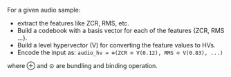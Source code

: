 For a given audio sample:
- extract the features like ZCR, RMS, etc.
- Build a codebook with a basis vector for each of the features {ZCR, RMS ...}.
- Build a level hypervector (V) for converting the feature values to HVs.
- Encode the input as:
`audio_hv = ⊕(ZCR ⊙ V(0.12), RMS ⊙ V(0.83), ...)`

where ⊕ and ⊙ are bundling and binding operation.
